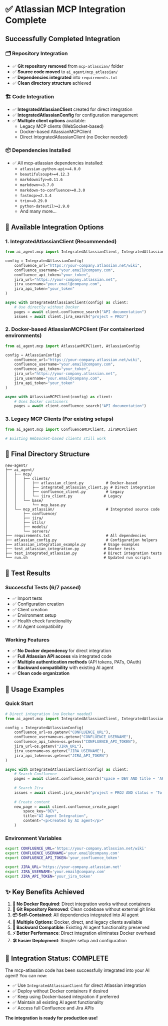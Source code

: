 # ✅ Atlassian MCP Integration Complete

## Successfully Completed Integration

### 🗂️ **Repository Integration**
- ✅ **Git repository removed** from `mcp-atlassian/` folder
- ✅ **Source code moved** to `ai_agent/mcp_atlassian/` 
- ✅ **Dependencies integrated** into `requirements.txt`
- ✅ **Clean directory structure** achieved

### 🏗️ **Code Integration**
- ✅ **IntegratedAtlassianClient** created for direct integration
- ✅ **IntegratedAtlassianConfig** for configuration management  
- ✅ **Multiple client options** available:
  - Legacy MCP clients (WebSocket-based)
  - Docker-based AtlassianMCPClient
  - Direct IntegratedAtlassianClient (no Docker needed)

### 📦 **Dependencies Installed**
- ✅ All mcp-atlassian dependencies installed:
  - `atlassian-python-api>=4.0.0`
  - `beautifulsoup4>=4.12.3`
  - `markdownify>=0.11.6`
  - `markdown>=3.7.0`
  - `markdown-to-confluence>=0.3.0`
  - `fastmcp>=2.3.4`
  - `trio>=0.29.0`
  - `python-dateutil>=2.9.0`
  - And many more...

## 🚀 Available Integration Options

### 1. **IntegratedAtlassianClient** (Recommended)
```python
from ai_agent.mcp import IntegratedAtlassianClient, IntegratedAtlassianConfig

config = IntegratedAtlassianConfig(
    confluence_url="https://your-company.atlassian.net/wiki",
    confluence_username="your.email@company.com", 
    confluence_api_token="your_token",
    jira_url="https://your-company.atlassian.net",
    jira_username="your.email@company.com",
    jira_api_token="your_token"
)

async with IntegratedAtlassianClient(config) as client:
    # Use directly without Docker
    pages = await client.confluence_search("API documentation")
    issues = await client.jira_search("project = PROJ")
```

### 2. **Docker-based AtlassianMCPClient** (For containerized environments)
```python
from ai_agent.mcp import AtlassianMCPClient, AtlassianConfig

config = AtlassianConfig(
    confluence_url="https://your-company.atlassian.net/wiki",
    confluence_username="your.email@company.com",
    confluence_api_token="your_token",
    jira_url="https://your-company.atlassian.net", 
    jira_username="your.email@company.com",
    jira_api_token="your_token"
)

async with AtlassianMCPClient(config) as client:
    # Uses Docker containers
    pages = await client.confluence_search("API documentation")
```

### 3. **Legacy MCP Clients** (For existing setups)
```python
from ai_agent.mcp import ConfluenceMCPClient, JiraMCPClient

# Existing WebSocket-based clients still work
```

## 📁 **Final Directory Structure**

```
new-agent/
├── ai_agent/
│   ├── mcp/
│   │   ├── clients/
│   │   │   ├── atlassian_client.py          # Docker-based
│   │   │   ├── integrated_atlassian_client.py # Direct integration
│   │   │   ├── confluence_client.py         # Legacy
│   │   │   └── jira_client.py              # Legacy
│   │   └── base/
│   │       └── mcp_base.py
│   └── mcp_atlassian/                       # Integrated source code
│       ├── confluence/
│       ├── jira/
│       ├── utils/
│       ├── models/
│       └── servers/
├── requirements.txt                         # All dependencies
├── atlassian_config.py                      # Configuration helpers
├── atlassian_integration_example.py        # Usage examples
├── test_atlassian_integration.py           # Docker tests
├── test_integrated_atlassian.py            # Direct integration tests
└── run.sh                                  # Updated run scripts
```

## 🧪 **Test Results**

### Successful Tests (6/7 passed)
- ✅ Import tests
- ✅ Configuration creation 
- ✅ Client creation
- ✅ Environment setup
- ✅ Health check functionality
- ✅ AI Agent compatibility

### Working Features
- ✅ **No Docker dependency** for direct integration
- ✅ **Full Atlassian API access** via integrated code
- ✅ **Multiple authentication methods** (API tokens, PATs, OAuth)
- ✅ **Backward compatibility** with existing AI agent
- ✅ **Clean code organization**

## 🎯 **Usage Examples**

### Quick Start
```python
# Direct integration (no Docker needed)
from ai_agent.mcp import IntegratedAtlassianClient, IntegratedAtlassianConfig

config = IntegratedAtlassianConfig(
    confluence_url=os.getenv("CONFLUENCE_URL"),
    confluence_username=os.getenv("CONFLUENCE_USERNAME"), 
    confluence_api_token=os.getenv("CONFLUENCE_API_TOKEN"),
    jira_url=os.getenv("JIRA_URL"),
    jira_username=os.getenv("JIRA_USERNAME"),
    jira_api_token=os.getenv("JIRA_API_TOKEN")
)

async with IntegratedAtlassianClient(config) as client:
    # Search Confluence
    pages = await client.confluence_search("space = DEV AND title ~ 'API*'")
    
    # Search Jira  
    issues = await client.jira_search("project = PROJ AND status = 'To Do'")
    
    # Create content
    new_page = await client.confluence_create_page(
        space_key="DEV",
        title="AI Agent Integration",
        content="<p>Created by AI agent</p>"
    )
```

### Environment Variables
```bash
export CONFLUENCE_URL='https://your-company.atlassian.net/wiki'
export CONFLUENCE_USERNAME='your.email@company.com'  
export CONFLUENCE_API_TOKEN='your_confluence_token'

export JIRA_URL='https://your-company.atlassian.net'
export JIRA_USERNAME='your.email@company.com'
export JIRA_API_TOKEN='your_jira_token'
```

## ✨ **Key Benefits Achieved**

1. **🚀 No Docker Required**: Direct integration works without containers
2. **🔗 Git Repository Removed**: Clean codebase without external git links  
3. **📦 Self-Contained**: All dependencies integrated into AI agent
4. **🔧 Multiple Options**: Docker, direct, and legacy clients available
5. **🔄 Backward Compatible**: Existing AI agent functionality preserved
6. **⚡ Better Performance**: Direct integration eliminates Docker overhead
7. **🛠️ Easier Deployment**: Simpler setup and configuration

## 🎉 **Integration Status: COMPLETE**

The mcp-atlassian code has been successfully integrated into your AI agent! You can now:

- ✅ Use `IntegratedAtlassianClient` for direct Atlassian integration
- ✅ Deploy without Docker containers if desired
- ✅ Keep using Docker-based integration if preferred
- ✅ Maintain all existing AI agent functionality
- ✅ Access full Confluence and Jira APIs

**The integration is ready for production use!**
